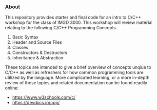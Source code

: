 ### About
This repository provides starter and final code for an intro to C/C++ workshop for the class of IMGD 3000. This workshop will review material relating to the following C/C++ Programming Concepts.

1. Basic Syntax
2. Header and Source Files
3. Classes
4. Constructors & Destructors
5. Inheritance & Abstraction

These topics are intended to give a brief overview of concepts unqiue to C/C++ as well as refreshers for how common programming tools are utilized by the language. More complicated learning, or a more in-depth review of these topics and related documentation can be found readily online:
- https://www.w3schools.com/c/
- https://devdocs.io/cpp/
